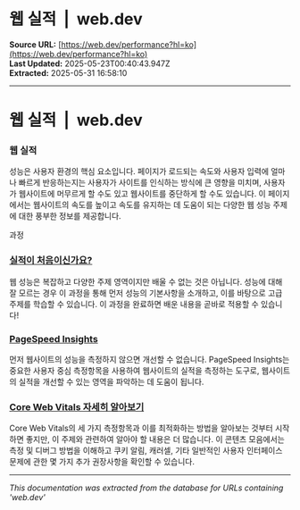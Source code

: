 # 웹 실적  |  web.dev

**Source URL:** [https://web.dev/performance?hl=ko](https://web.dev/performance?hl=ko)  
**Last Updated:** 2025-05-23T00:40:43.947Z  
**Extracted:** 2025-05-31 16:58:10

---

# 웹 실적  |  web.dev

### 웹 실적

성능은 사용자 환경의 핵심 요소입니다. 페이지가 로드되는 속도와 사용자 입력에 얼마나 빠르게 반응하는지는 사용자가 사이트를 인식하는 방식에 큰 영향을 미치며, 사용자가 웹사이트에 머무르게 할 수도 있고 웹사이트를 중단하게 할 수도 있습니다. 이 페이지에서는 웹사이트의 속도를 높이고 속도를 유지하는 데 도움이 되는 다양한 웹 성능 주제에 대한 풍부한 정보를 제공합니다.

과정

### [실적이 처음이신가요?](https://web.dev/learn/performance?hl=ko)

웹 성능은 복잡하고 다양한 주제 영역이지만 배울 수 없는 것은 아닙니다. 성능에 대해 잘 모르는 경우 이 과정을 통해 먼저 성능의 기본사항을 소개하고, 이를 바탕으로 고급 주제를 학습할 수 있습니다. 이 과정을 완료하면 배운 내용을 곧바로 적용할 수 있습니다!

### [PageSpeed Insights](https://pagespeed.web.dev/?hl=ko)

먼저 웹사이트의 성능을 측정하지 않으면 개선할 수 없습니다. PageSpeed Insights는 중요한 사용자 중심 측정항목을 사용하여 웹사이트의 실적을 측정하는 도구로, 웹사이트의 실적을 개선할 수 있는 영역을 파악하는 데 도움이 됩니다.

### [Core Web Vitals 자세히 알아보기](https://web.dev/explore/learn-core-web-vitals?hl=ko)

Core Web Vitals의 세 가지 측정항목과 이를 최적화하는 방법을 알아보는 것부터 시작하면 좋지만, 이 주제와 관련하여 알아야 할 내용은 더 많습니다. 이 콘텐츠 모음에서는 측정 및 디버그 방법을 이해하고 쿠키 알림, 캐러셀, 기타 일반적인 사용자 인터페이스 문제에 관한 몇 가지 추가 권장사항을 확인할 수 있습니다.

---

*This documentation was extracted from the database for URLs containing 'web.dev'*
